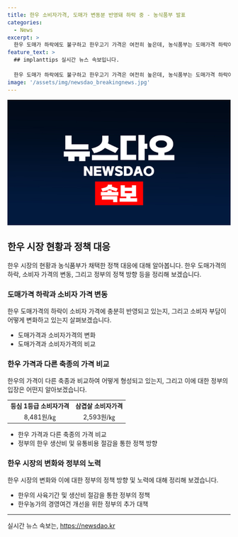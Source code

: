 ```yaml
---
title: 한우 소비자가격, 도매가 변동분 반영돼 하락 중 - 농식품부 발표
categories:
  - News
excerpt: >
  한우 도매가 하락에도 불구하고 한우고기 가격은 여전히 높은데, 농식품부는 도매가격 하락이 소비자가격으로 충분히 반영되고 있다고 설명했다. 한우의 가격이 3년 전과 비교해 낮아진 것으로 나타났으며, 정부는 한우의 생산비 및 유통비용 절감을 통해 저렴한 공급을 위해 노력할 계획이다. 또한 한우농가의 경영여건을 개선하기 위한 추가 대책도 검토 중이다.
feature_text: >
  ## implanttips 실시간 뉴스 속보입니다.

  한우 도매가 하락에도 불구하고 한우고기 가격은 여전히 높은데, 농식품부는 도매가격 하락이 소비자가격으로 충분히 반영되고 있다고 설명했다. 한우의 가격이 3년 전과 비교해 낮아진 것으로 나타났으며, 정부는 한우의 생산비 및 유통비용 절감을 통해 저렴한 공급을 위해 노력할 계획이다. 또한 한우농가의 경영여건을 개선하기 위한 추가 대책도 검토 중이다.
image: '/assets/img/newsdao_breakingnews.jpg'
---
```


<p><img src="/assets/img/newsdao_breakingnews.jpg" alt="implanttips 속보" /></p>

<h2 data-ke-size="size26">한우 시장 현황과 정책 대응</h2>

<p data-ke-size="size16">한우 시장의 현황과 농식품부가 채택한 정책 대응에 대해 알아봅니다. 한우 도매가격의 하락, 소비자 가격의 변동, 그리고 정부의 정책 방향 등을 정리해 보겠습니다.</p>

<h3>도매가격 하락과 소비자 가격 변동</h3>

<p data-ke-size="size16">한우 도매가격의 하락이 소비자 가격에 충분히 반영되고 있는지, 그리고 소비자 부담이 어떻게 변화하고 있는지 살펴보겠습니다.</p>

<ul>
    <li>도매가격과 소비자가격의 변화</li>
    <li>도매가격과 소비자가격의 비교</li>
</ul>

<h3>한우 가격과 다른 축종의 가격 비교</h3>

<p data-ke-size="size16">한우의 가격이 다른 축종과 비교하여 어떻게 형성되고 있는지, 그리고 이에 대한 정부의 입장은 어떤지 알아보겠습니다.</p>

<table>
    <tr>
        <td style="text-align: center; height: 17px;"><b>등심 1등급 소비자가격</b></td>
        <td style="text-align: center; height: 17px;"><b>삼겹살 소비자가격</b></td>
    </tr>
    <tr>
        <td style="text-align: center; height: 17px;">8,481원/㎏</td>
        <td style="text-align: center; height: 17px;">2,593원/㎏</td>
    </tr>
</table>

<ul>
    <li>한우 가격과 다른 축종의 가격 비교</li>
    <li>정부의 한우 생산비 및 유통비용 절감을 통한 정책 방향</li>
</ul>

<h3>한우 시장의 변화와 정부의 노력</h3>

<p data-ke-size="size16">한우 시장의 변화와 이에 대한 정부의 정책 방향 및 노력에 대해 정리해 보겠습니다.</p>

<ul>
    <li>한우의 사육기간 및 생산비 절감을 통한 정부의 정책</li>
    <li>한우농가의 경영여건 개선을 위한 정부의 추가 대책</li>
</ul>

<p data-ke-size="size16"></p>

<hr>

<p data-ke-size="size16"></p>
실시간 뉴스 속보는, <a href="https://newsdao.kr" rel="dofollow">https://newsdao.kr</a>


